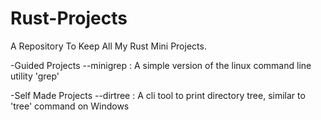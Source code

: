 # Rust-Projects
A Repository To Keep All My Rust Mini Projects.

-Guided Projects
--minigrep : A simple version of the linux command line utility 'grep'

-Self Made Projects
--dirtree : A cli tool to print directory tree, similar to 'tree' command on Windows
